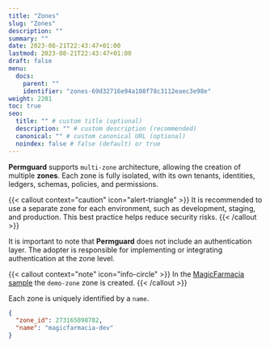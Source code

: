 ```yaml
---
title: "Zones"
slug: "Zones"
description: ""
summary: ""
date: 2023-08-21T22:43:47+01:00
lastmod: 2023-08-21T22:43:47+01:00
draft: false
menu:
  docs:
    parent: ""
    identifier: "zones-69d32716e94a108f78c3112eaec3e98e"
weight: 2201
toc: true
seo:
  title: "" # custom title (optional)
  description: "" # custom description (recommended)
  canonical: "" # custom canonical URL (optional)
  noindex: false # false (default) or true
---
```

**Permguard** supports `multi-zone` architecture, allowing the creation of multiple **zones**.
Each zone is fully isolated, with its own tenants, identities, ledgers, schemas, policies, and permissions.

{{< callout context="caution" icon="alert-triangle" >}}
It is recommended to use a separate zone for each environment, such as development, staging, and production.
This best practice helps reduce security risks.
{{< /callout >}}

It is important to note that **Permguard** does not include an authentication layer.
The adopter is responsible for implementing or integrating authentication at the zone level.

{{< callout context="note" icon="info-circle" >}}
In the [MagicFarmacia sample](/docs/0.1.x/getting-started/hands-on-example/) the `demo-zone` zone is created.
{{< /callout >}}

Each zone is uniquely identified by a `name`.

```json
{
  "zone_id": 273165098782,
  "name": "magicfarmacia-dev"
}
```
